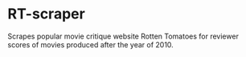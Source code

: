 # RT-scraper
Scrapes popular movie critique website Rotten Tomatoes for reviewer scores of movies produced after the year of 2010.
